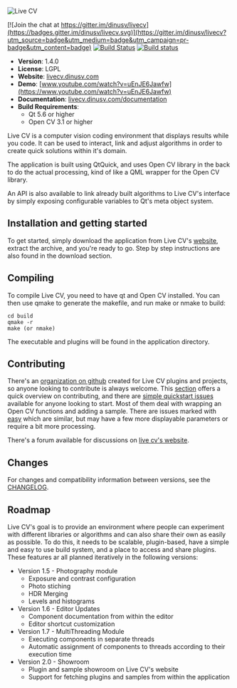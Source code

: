 ![Live CV](/doc/src/images/logo-dark.png)

[![Join the chat at https://gitter.im/dinusv/livecv](https://badges.gitter.im/dinusv/livecv.svg)](https://gitter.im/dinusv/livecv?utm_source=badge&utm_medium=badge&utm_campaign=pr-badge&utm_content=badge)
[![Build Status](https://travis-ci.org/livecv/livecv.svg?branch=master)](https://travis-ci.org/livecv/livecv)
[![Build status](https://ci.appveyor.com/api/projects/status/c1kk7crl0wiox16b?svg=true)](https://ci.appveyor.com/project/dinusv/livecv)

 * **Version**: 1.4.0
 * **License**: LGPL
 * **Website**: [livecv.dinusv.com](http://livecv.dinusv.com)
 * **Demo**: [www.youtube.com/watch?v=uEnJE6Jawfw](https://www.youtube.com/watch?v=uEnJE6Jawfw)
 * **Documentation**: [livecv.dinusv.com/documentation](http://livecv.dinusv.com/documentation)
 * **Build Requirements**:
   * Qt 5.6 or higher
   * Open CV 3.1 or higher


Live CV is a computer vision coding environment that displays results while you code. It can be used to interact, link and adjust algorithms
in order to create quick solutions within it's domain.

The application is built using QtQuick, and uses Open CV library in the back to do the actual processing, kind of like a QML wrapper for the
Open CV library.

An API is also available to link already built algorithms to Live CV's interface by simply exposing configurable variables to Qt's meta object system.

## Installation and getting started

To get started, simply download the application from Live CV's [website](http://livecv.dinusv.com/download.html), extract the archive, and you're ready
to go. Step by step instructions are also found in the download section.

## Compiling

To compile Live CV, you need to have qt and Open CV installed. You can then use qmake to generate the makefile, and run make or nmake to build:

```
cd build
qmake -r
make (or nmake)
```

The executable and plugins will be found in the application directory.

## Contributing

There's an [organization on github](http://github.com/livecv) created for Live CV plugins and projects, so anyone looking to contribute is always welcome. This [section](CONTRIBUTING.md) offers a quick overview on contributing, and there are [simple quickstart issues](https://github.com/dinusv/livecv/issues?q=is%3Aopen+is%3Aissue+label%3Aquickstart) available for anyone looking to start. Most of them deal with wrapping an Open CV functions and adding a sample. There are issues marked with [easy](https://github.com/dinusv/livecv/issues?q=is%3Aopen+is%3Aissue+label%3Aeasy) which are similar, but may have a few more displayable parameters or require a bit more processing.

There's a forum available for discussions on [live cv's website](http://livecv.dinusv.com/forum).

## Changes

For changes and compatibility information between versions, see the [CHANGELOG](CHANGELOG.md).

## Roadmap

Live CV's goal is to provide an environment where people can experiment with different libraries or algorithms and can also share their own as easily as possible. To do this, it needs to be scalable, plugin-based, have a simple and easy to use build system, and a place to access and share plugins. These features ar all planned iteratively in the following versions: 

 * Version 1.5 - Photography module
    * Exposure and contrast configuration
    * Photo stiching
    * HDR Merging
    * Levels and histograms
 * Version 1.6 - Editor Updates
    *  Component documentation from within the editor
    *  Editor shortcut customization
 * Version 1.7 - MultiThreading Module
    * Executing components in separate threads
    * Automatic assignment of components to threads according to their execution time
 * Version 2.0 - Showroom
    * Plugin and sample showroom on Live CV's website
    * Support for fetching plugins and samples from within the application
